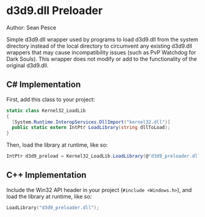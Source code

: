 # d3d9.dll Preloader  
Author: Sean Pesce

Simple d3d9.dll wrapper used by programs to load d3d9.dll from the system directory instead of the local directory to circumvent any existing d3d9.dll wrappers that may cause incompatibility issues (such as PvP Watchdog for Dark Souls). This wrapper does not modify or add to the functionality of the original d3d9.dll.  

## C# Implementation  

First, add this class to your project:  

```c#
static class Kernel32_LoadLib
{
  [System.Runtime.InteropServices.DllImport("kernel32.dll")]
  public static extern IntPtr LoadLibrary(string dllToLoad);
}
```

Then, load the library at runtime, like so:  

```c#
IntPtr d3d9_preload = Kernel32_LoadLib.LoadLibrary(@"d3d9_preloader.dll");
```  

## C++ Implementation

Include the Win32 API header in your project (`#include <Windows.h>`), and load the library at runtime, like so:  

```c++
LoadLibrary("d3d9_preloader.dll");
```  

